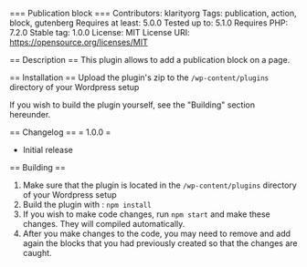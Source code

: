 === Publication block ===
Contributors: klarityorg
Tags: publication, action, block, gutenberg
Requires at least: 5.0.0
Tested up to: 5.1.0
Requires PHP: 7.2.0
Stable tag: 1.0.0
License: MIT
License URI: https://opensource.org/licenses/MIT

== Description ==
This plugin allows to add a publication block on a page.

== Installation ==
Upload the plugin's zip to the `/wp-content/plugins` directory of your Wordpress setup

If you wish to build the plugin yourself, see the "Building" section hereunder.

== Changelog ==
= 1.0.0 =
* Initial release

== Building ==
1. Make sure that the plugin is located in the `/wp-content/plugins` directory of your Wordpress setup
2. Build the plugin with : `npm install`
3. If you wish to make code changes, run `npm start` and make these changes. They will compiled automatically.
4. After you make changes to the code, you may need to remove and add again the blocks that you had previously created so that the changes are caught.
